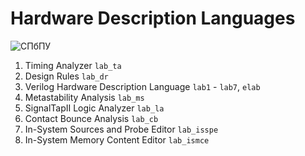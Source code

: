 # Hardware Description Languages

![СПбПУ](http://www.spbstu.ru/university/organizational-documents/corporate-identity/identity-files/logo_main_en.png)

1. Timing Analyzer `lab_ta`
2. Design Rules `lab_dr`
3. Verilog Hardware Description Language `lab1` - `lab7`, `elab`
4. Metastability Analysis `lab_ms`
5. SignalTapII Logic Analyzer `lab_la`
6. Contact Bounce Analysis `lab_cb`
7. In-System Sources and Probe Editor `lab_isspe`
8. In-System Memory Content Editor `lab_ismce`